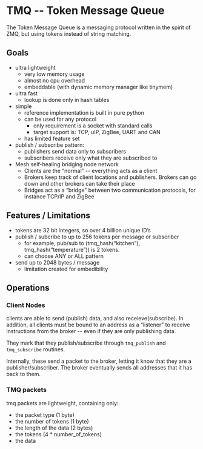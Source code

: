 # TMQ -- Token Message Queue

The Token Message Queue is a messaging protocol written in the spirit of ZMQ, but
using tokens instead of string matching.

## Goals
- ultra lightweight
    - very low memory usage
    - almost no cpu overhead
    - embeddable (with dynamic memory manager like tinymem)
- ultra fast
    - lookup is done only in hash tables
- simple
    - reference implementation is built in pure python
    - can be used for any protocol
        - only requirement is a socket with standard calls
        - target support is: TCP, uIP, ZigBee, UART and CAN
    - has limited feature set
- publish / subscribe pattern:
    - publishers send data only to subscribers
    - subscribers receive only what they are subscribed to
- Mesh self-healing bridging node network
    - Clients are the “normal” -- everything acts as a client
    - Brokers keep track of client locations and publishers. Brokers can go down
        and other brokers can take their place
    - Bridges act as a “bridge” between two communication protocols, for instance
        TCP/IP and ZigBee

## Features / Limitations
- tokens are 32 bit integers, so over 4 billion unique ID’s
- publish / subcribe to up to 256 tokens per message or subscriber
    - for example, pub/sub to (tmq_hash(“kitchen”), tmq_hash(“temperature”))
        is 2 tokens.
    - can choose ANY or ALL pattern
- send up to 2048 bytes / message
    - limitation created for embedibility


## Operations

### Client Nodes
clients are able to send (publish) data, and also receieve(subscribe). In addition,
all clients must be bound to an address as a “listener” to receive instructions
from the broker -- even if they are only publishing data.

They mark that they publish/subscribe through `tmq_publish` and `tmq_subscribe`
routines.

Internally, these send a packet to the broker, letting it know that they are a
publisher/subscriber. The broker eventually sends all addresses that it has
back to them.

### TMQ packets
tmq packets are lightweight, containing only:
- the packet type (1 byte)
- the number of tokens (1 byte)
- the length of the data (2 bytes)
- the tokens (4 * number_of_tokens)
- the data

